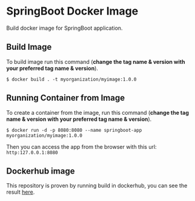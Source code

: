 # SpringBoot Docker Image

Build docker image for SpringBoot application.

## Build Image

To build image run this command (__change the tag name & version with your preferred tag name & version__).

`$ docker build . -t myorganization/myimage:1.0.0`

## Running Container from Image

To create a container from the image, run this command (__change the tag name & version with your preferred tag name & version__).

`$ docker run -d -p 8080:8080 --name springboot-app myorganization/myimage:1.0.0`

Then you can access the app from the browser with this url: `http:127.0.0.1:8080`

## Dockerhub image

This repository is proven by running build in dockerhub, you can see the result [here](https://hub.docker.com/r/namikazebadri/springboot-app).